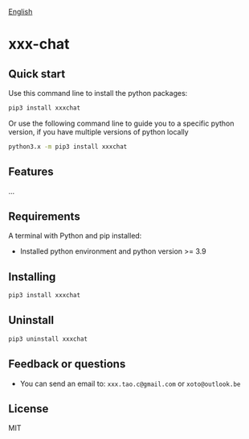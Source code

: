 [English](README.md) 

# xxx-chat 

## Quick start

Use this command line to install the python packages:

```bash
pip3 install xxxchat
```
Or use the following command line to guide you to a specific python version, if you have multiple versions of python locally
```bash
python3.x -m pip3 install xxxchat
```



## Features
...

## Requirements

A terminal with Python and pip installed:

- Installed python environment and python version >= 3.9

## Installing

```bash
pip3 install xxxchat
```

## Uninstall

```bash
pip3 uninstall xxxchat
```

## Feedback or questions
- You can send an email to: ``xxx.tao.c@gmail.com`` or ``xoto@outlook.be``

## License
MIT

